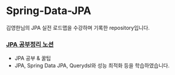 # Spring-Data-JPA
김영한님의 JPA 실전 로드맵을 수강하며 기록한 repository입니다.


### [JPA 공부정리 노션](https://www.notion.so/JPA-36e22b5369b54884b9cb7708ccd1239d?pvs=4)
+ JPA 공부 & 꿀팁
+ JPA, Spring Data JPA, Querydsl와 성능 최적화 등을 학습하였습니다.

